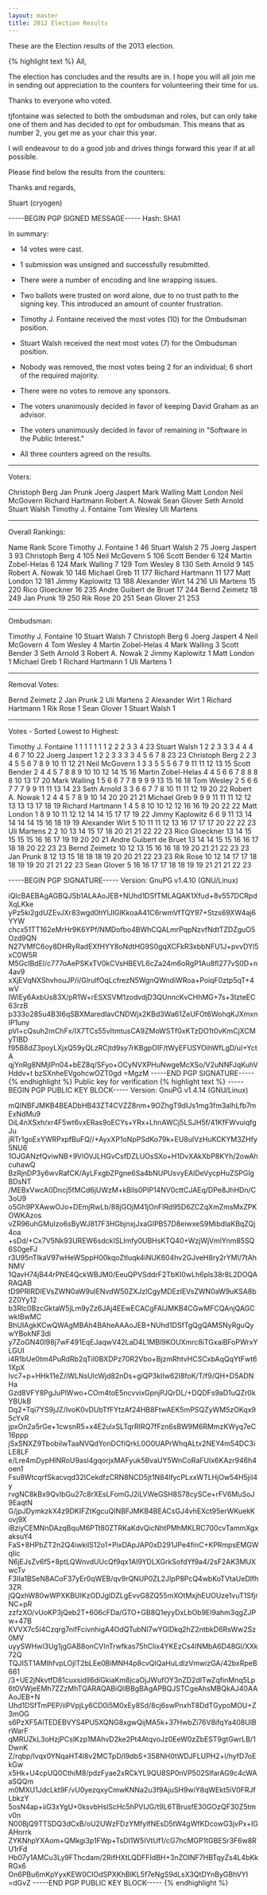 ```yaml
---
layout: master
title: 2012 Election Results
---
```

These are the Election results of the 2013 election.

{% highlight text %}
All,

The election has concludes and the results are in.  I hope you will
all join me in sending out appreciation to the counters for
volunteering their time for us.

Thanks to everyone who voted.

tjfontaine was selected to both the ombudsman and roles, but can only
take one of them and has decided to opt for ombudsman.  This means
that as number 2, you get me as your chair this year.

I will endeavour to do a good job and drives things forward this year
if at all possible.

Please find below the results from the counters:

Thanks and regards,

Stuart (cryogen)



-----BEGIN PGP SIGNED MESSAGE-----
Hash: SHA1

In summary:
* 14 votes were cast.
* 1 submission was unsigned and successfully resubmitted.
* There were a number of encoding and line wrapping issues.
* Two ballots were trusted on word alone, due to no trust path to the
  signing key.  This introduced an amount of counter frustration.

* Timothy J. Fontaine received the most votes (10) for the Ombudsman
  position.
* Stuart Walsh received the next most votes (7) for the Ombudsman
  position.
* Nobody was removed, the most votes being 2 for an individual; 6 short
  of the required majority.
* There were no votes to remove any sponsors.
* The voters unanimously decided in favor of keeping David Graham as an
  advisor.
* The voters unanimously decided in favor of remaining in "Software in
  the Public Interest."
* All three counters agreed on the results.

- -------------------

Voters:

Christoph Berg
Jan Prunk
Joerg Jaspert
Mark Walling
Matt London
Neil McGovern
Richard Hartmann
Robert A. Nowak
Sean Glover
Seth Arnold
Stuart Walsh
Timothy J. Fontaine
Tom Wesley
Uli Martens

- -------------------

Overall Rankings:

Name                     Rank   Score
Timothy J. Fontaine         1      46
Stuart Walsh                2      75
Joerg Jaspert               3      93
Christoph Berg              4     105
Neil McGovern               5     106
Scott Bender                6     124
Martin Zobel-Helas          6     124
Mark Walling                7     129
Tom Wesley                  8     130
Seth Arnold                 9     145
Robert A. Nowak            10     146
Michael Greb               11     177
Richard Hartmann           11     177
Matt London                12     181
Jimmy Kaplowitz            13     188
Alexander Wirt             14     216
Uli Martens                15     220
Rico Gloeckner             16     235
Andre Guibert de Bruet     17     244
Bernd Zeimetz              18     249
Jan Prunk                  19     250
Rik Rose                   20     251
Sean Glover                21     253

- -------------------

Ombudsman:

Timothy J. Fontaine        10
Stuart Walsh                7
Christoph Berg              6
Joerg Jaspert               4
Neil McGovern               4
Tom Wesley                  4
Martin Zobel-Helas          4
Mark Walling                3
Scott Bender                3
Seth Arnold                 3
Robert A. Nowak             2
Jimmy Kaplowitz             1
Matt London                 1
Michael Greb                1
Richard Hartmann            1
Uli Martens                 1

- -------------------

Removal Votes:

Bernd Zeimetz               2
Jan Prunk                   2
Uli Martens                 2
Alexander Wirt              1
Richard Hartmann            1
Rik Rose                    1
Sean Glover                 1
Stuart Walsh                1

- -------------------

Votes - Sorted Lowest to Highest:

Timothy J. Fontaine         1   1   1   1   1   1   1   2   2   2   3
 3   4  23
Stuart Walsh                1   2   2   3   3   3   4   4   4   4   6
 7  10  22
Joerg Jaspert               1   2   2   3   3   3   3   4   5   6   7
 8  23  23
Christoph Berg              2   2   3   4   5   5   6   7   8   9  10
11  12  21
Neil McGovern               1   3   3   5   5   5   6   7   9  11  11
12  13  15
Scott Bender                2   4   4   5   7   8   8   9  10  10  12
14  15  16
Martin Zobel-Helas          4   4   5   6   6   7   8   8   8   8  10
13  17  20
Mark Walling                1   5   6   6   7   7   8   9   9   9  13
15  16  18
Tom Wesley                  2   5   6   6   7   7   7   9   9  11  11
13  14  23
Seth Arnold                 3   3   6   6   7   7   8  10  11  11  12
19  20  22
Robert A. Nowak             1   2   4   4   5   7   8   9  10  14  20
20  21  21
Michael Greb                9   9   9  11  11  11  12  12  13  13  13
17  18  19
Richard Hartmann            1   4   5   8  10  10  12  12  16  16  19
20  22  22
Matt London                 1   8   9  10  11  12  12  14  14  15  17
17  19  22
Jimmy Kaplowitz             6   6   9  11  13  14  14  14  14  15  16
18  19  19
Alexander Wirt              5  10  11  11  12  13  16  17  17  17  20
22  22  23
Uli Martens                 2   2  10  13  14  15  17  18  20  21  21
22  22  23
Rico Gloeckner             13  14  15  15  15  15  16  16  17  19  19
20  20  21
Andre Guibert de Bruet     13  14  14  15  15  16  16  17  18  18  20
22  23  23
Bernd Zeimetz              10  12  13  15  16  16  18  19  20  21  21
22  23  23
Jan Prunk                   8  12  13  15  18  18  18  19  20  20  21
22  23  23
Rik Rose                   10  12  14  17  17  18  18  19  19  20  21
21  22  23
Sean Glover                 5  16  16  17  17  18  18  19  19  21  21
21  22  23

-----BEGIN PGP SIGNATURE-----
Version: GnuPG v1.4.10 (GNU/Linux)

iQIcBAEBAgAGBQJSb1ALAAoJEB+NUhd1DSfTMLAQAK1Xfud+8v557DCRpdXqLKke
yPz5ki2gdUZEvJXr83wgd0hYlJIGlKkoaA41C6rwmVfTQY97+Stzs69XW4aj6YYW
chcx51TT162eMrHr9K6YPf/NMDofbo4BWhCQALmrPqpNzvfNdtTZDZguO5Ozd9QN
N27VMfC6oy8DHRyRadEXfHYY8oNdtHG9S0gqXCFkR3xbbNFU1J+pvvDYl5xC0W5R
M5GcIBdEl/c777oAePSKxTV0kCVsHBEVL6cZa24m6oRgP1Au8fl277vS0D+n4av9
xXjEVqNXShvhouJP/i/GlrulfOqLcfrezN5WgnQWndiWRoa+PoiqF0ztp5qT+4wV
IWlEy6AxbUs83X/pR1W+rESXSVM1zodvdjD3QUnncKvCHhMG+7s+3IzteEC63rzB
p333o285u4B3I6qSBXMaredIavCNDWjx2KBd3Wa61ZeUFOt6WohqKJXmxnIP1uny
pVl+cQsuh2mChFx/IX7TCs55vItmtusCA9ZMoWSTf0xKTzDO1t0vKmCjXCMyTIBD
f95B8dZ3poyLXjxQ59yQLzRCjtd9sy7rKBgpOIF/tWyEFUSYOihWfLgD/uI+YctA
qjYnRg8NMjIPn04+bEZ8q/SFyo+OCyNVXPHuNwgeMcXSo/V2uNNFJqKuhVHddv+t
bzSXnheEVgohcwOZT0gd
=MgzM
-----END PGP SIGNATURE-----
{% endhighlight %}
Public key for verification
{% highlight text %}
-----BEGIN PGP PUBLIC KEY BLOCK-----
Version: GnuPG v1.4.14 (GNU/Linux)

mQINBFJMKB4BEADbHB43ZT4CVZZ8nm+9OZhgT9dIJs1mg3fm3alhLfb7mExNdMu9
DiL4nXSxh/xr4F5wt6vxERas9oECYs+YRx+LhnAWCj5LSJH5f/41KfFWvuiqfgJu
jRTr1goExYWRPxpfBuFQ//+AyxXP1oNpPSdKo79k+EU8ulVzHuKCKYM3ZHfy5NU6
1OJGANzfQviwNB+9VlOVJLHGvCsfDZLUOsSXo+H1DvXAkXbP8KYh/2owAhcuhawQ
BzRjnDP3y6wvRafCK/AyLFxgbZPgne6Sa4bNUPUsvyEAlDeVycpHuZSPGlgBDsNT
/MEBxVwcA0Dncj5fMCd6jUWzM+kBlls0PIP14NV0cttCJAEq/DPe8JhHDn/C3oU9
o5Gh9PXAwwOJo+DEmjRwLb/88jGOjM41jOnFIRd95D6ZCZqXmZmsMxZPKOWKAzos
vZR96uhGMuIzo6sByWJ817F3HGbjnxjJxaGIPB57D8eiwxeS9MibdIaKBqZQj4oa
+sDd/+Cx7V5Nk93UREW6sdckISLImfy0UBHsKTQ40+WzjWjVmlYnm85SQ6S0geFJ
r3U95nTIkaV97wHeWSppH00kqoZtluqk4iNUK604hv2GJveH8ry2rYMl/7tAhNMV
1QavH74jB44rPNE4QckWBJM0/EeuQPVSddrF2TbKl0wLh6pls38r8L2DOQARAQAB
tD9PRlRDIEVsZWN0aW9uIENvdW50ZXJzICgyMDEzIEVsZWN0aW9uKSA8b2Z0Yy12
b3Rlc0BzcGktaW5jLm9yZz6JAj4EEwECACgFAlJMKB4CGwMFCQAnjQAGCwkIBwMC
BhUIAgkKCwQWAgMBAh4BAheAAAoJEB+NUhd1DSfTgQgQAMSNyRguQywYBokNF3di
y7ZoGN40I98j7wF491EqEJaqwV42LaD4L1MBl9KOUXmrc8iTGxaiBFoPWrxYLGUI
i4R1bUe0tm4PuRdRb2qTil0BXDPz70R2Vbo+BjzmRhtvHCSCxbAqQqYtFwt61XpX
Ivc7+p+HHk11eZ/iWLNsUlcWjd82nDs+giQP3kIIw62I8foK/T/f9/QH+D5ADNHa
Gzd8VFY8PgJuPlWwo+COm4toE5ncvvixGpnjPJQrDL/+DQDFs9aD1uQZr0kYBUkB
Dq2+Tqi7YS9jJZ/IvoK0vDUbTfFYtzAf24HB8FtwAEK5mPSQZyWM5zOKqx95cYvR
jpxOn2a5rGe+1cwsnR5+x4E2ulxSLTqrRIRQ7fFzn6sBW9M6RMmzKWyq7eC16ppp
jSxSNXZ9TbobilwTaaNVQdYonDCfiQrkL0O0UAPrWhqALtx2NEY4m54DC3iLE8LF
e/Lre4mDypHlNRoU9asI4gqorjxMAFyuk5BvaUY5WnCoRaFUIx6KAzr946h4oen1
Fsu8WtcqrfSkacvqd32ICekdfzCRN8NCD5jt1N84lfycPLxxWTLHjOw54H5jiI4y
rvgNC8kBx9QvIbGu27c8rXEsLFomGJ2iLVWeGSH8S78cySCe+rFV6MuSoJ9EaqtN
G/jpJDymkzkX4z9DKIFZtKgcuQINBFJMKB4BEACsGJ4vhEXct95erWKuekKovj9X
iBziyCEMNnDAzqBquM6PTt80ZTRKaKdvQicNhtPMhMKLRC700cvTammXgxaksuY4
FaS+8HPbZT2n2Q4iwkilS12o1+PixDApJAP0xD291JPe4finC+KPRmpsEMGWqIic
N6jEJsZv6f5+8ptLQWnvdUUcQf9qx1AI9YDLXGrkSofdYf9a4/2sF2AK3MUXwcTv
F3IIa1BSeN8ACoF37yEr0qWEB/qv9rQNUP0ZL2JIpP8PcQ4wbKoTVtaUeDlfh3ZR
jQQxhW80wWPXKBUIKzODJglDZLgEvvG8ZQ55mXOtMxjhEUOUze1vuT1SfjrNC+pR
zzfzXO/vUoKP3jQeb2T+606cFDa/GTO+GB8Q1eyyDxLbOb9EI9ahm3qgZJPw+47B
KVVX7c5I4Czqrg7nifFcivnhigA4OdQTubNI7wYGlDkq2hZ2ntbkD6RsWw2Sz0MV
uyySWHwl3Ug1jgGAB8onCVInTrwfkas75hClix4YKEzCs4INMbA6D48Gl/XXk72Q
TQJIST1AMIhfvpLOjIT2bLEe0BiMNH4p8cvQIQaHuLdlzVmwizGA/42bxRpeB661
/3+UE2jNkvtfD81cuxsidlI6diGkiaKm8jcaOjJWufOY3nZD2dlTwZqfinMnq5Lp
6t0VWjeEMh7ZZzMhTQARAQABiQIlBBgBAgAPBQJSTCgeAhsMBQkAJ40AAAoJEB+N
Uhd1DSfTmPEP/iiPVpjLy6CD0i5M0xEy8Sd/8cj6swPnxhT8DdTGypoMOU+Z3mOG
s6PzXF5AlTEDEBVYS4PU5XQNG8xgwQijMA5k+37HwbZi76V8ifqYa408UlBrWarF
qMRUZkL3oHzjPCslKzp1MAhvD2ke2Pt4AtqvoJz0EeW0zZbEST9gtGwrLB/1DwnK
Z/rqbp/lvqx0YNqaHT4l8v2MCTpD/l9dbS+358NH0tWDJFLUPH2+l/hyfD7oEkGw
x5Hk+U4cpUQ0CthiM8/pdzFyae2xRCkYL9QU8SP0nVP502SlfarAG9c4cWAaSQQm
m0MXU1JdcLkt9F/vU0yezqxyCmwKNNa2u3f9AjuSH9wiY8qWEkt5iV0FRJfLbkzY
5osN4ap+iiG3xYgU+0ksvbHslScHc5hPVIJG/t9L6TBrusfE30GOzQF30Z5tmv0n
N00BjQ9TTSDQ3dCxB/oU2UWzFDzYMfylfNEsD5tW4gWfKDcowG3jvPx+IGAHnrrk
ZYKNhpYXAom+QMkgi3p1FWp+TsDI1W5IVtUf1/cG7hcMGP1tGBESr3F6w8RU1rFd
Hb07y1AMCu3Ly9FThcdam/2RifHXtLQDFFIdBH+3nZOINF7HBTqyZs4L4bKkRGx6
On6PBu6mKpYyxKEW0CIOdSPXKhBIKL5f7eNgS9dLsX3QtDYnByGBhVYI
=dGvZ
-----END PGP PUBLIC KEY BLOCK-----
{% endhighlight %}
